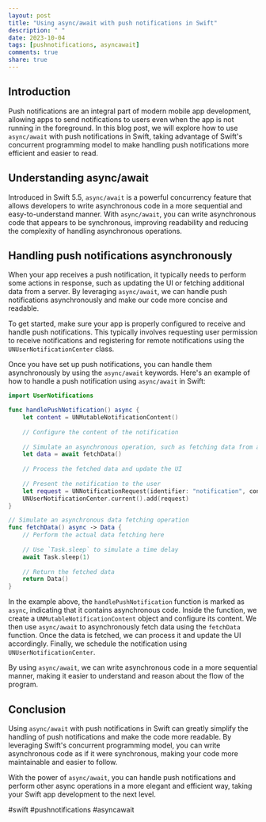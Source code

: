 ```yaml
---
layout: post
title: "Using async/await with push notifications in Swift"
description: " "
date: 2023-10-04
tags: [pushnotifications, asyncawait]
comments: true
share: true
---
```


## Introduction
Push notifications are an integral part of modern mobile app development, allowing apps to send notifications to users even when the app is not running in the foreground. In this blog post, we will explore how to use `async/await` with push notifications in Swift, taking advantage of Swift's concurrent programming model to make handling push notifications more efficient and easier to read.

## Understanding async/await
Introduced in Swift 5.5, `async/await` is a powerful concurrency feature that allows developers to write asynchronous code in a more sequential and easy-to-understand manner. With `async/await`, you can write asynchronous code that appears to be synchronous, improving readability and reducing the complexity of handling asynchronous operations.

## Handling push notifications asynchronously
When your app receives a push notification, it typically needs to perform some actions in response, such as updating the UI or fetching additional data from a server. By leveraging `async/await`, we can handle push notifications asynchronously and make our code more concise and readable.

To get started, make sure your app is properly configured to receive and handle push notifications. This typically involves requesting user permission to receive notifications and registering for remote notifications using the `UNUserNotificationCenter` class.

Once you have set up push notifications, you can handle them asynchronously by using the `async/await` keywords. Here's an example of how to handle a push notification using `async/await` in Swift:

```swift
import UserNotifications

func handlePushNotification() async {
    let content = UNMutableNotificationContent()
    
    // Configure the content of the notification
    
    // Simulate an asynchronous operation, such as fetching data from a server
    let data = await fetchData()
    
    // Process the fetched data and update the UI
    
    // Present the notification to the user
    let request = UNNotificationRequest(identifier: "notification", content: content, trigger: nil)
    UNUserNotificationCenter.current().add(request)
}

// Simulate an asynchronous data fetching operation
func fetchData() async -> Data {
    // Perform the actual data fetching here
    
    // Use `Task.sleep` to simulate a time delay
    await Task.sleep(1)
    
    // Return the fetched data
    return Data()
}
```

In the example above, the `handlePushNotification` function is marked as `async`, indicating that it contains asynchronous code. Inside the function, we create a `UNMutableNotificationContent` object and configure its content. We then use `async/await` to asynchronously fetch data using the `fetchData` function. Once the data is fetched, we can process it and update the UI accordingly. Finally, we schedule the notification using `UNUserNotificationCenter`.

By using `async/await`, we can write asynchronous code in a more sequential manner, making it easier to understand and reason about the flow of the program.

## Conclusion
Using `async/await` with push notifications in Swift can greatly simplify the handling of push notifications and make the code more readable. By leveraging Swift's concurrent programming model, you can write asynchronous code as if it were synchronous, making your code more maintainable and easier to follow.

With the power of `async/await`, you can handle push notifications and perform other async operations in a more elegant and efficient way, taking your Swift app development to the next level.

#swift #pushnotifications #asyncawait